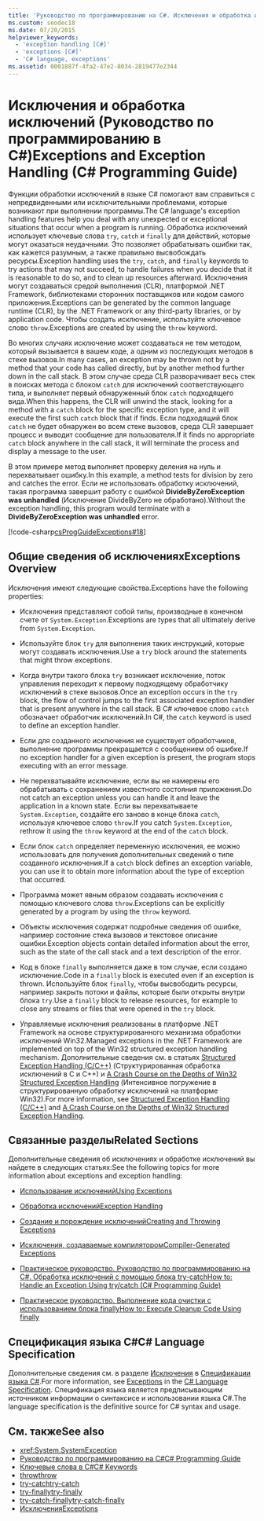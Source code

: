 ```yaml
---
title: 'Руководство по программированию на C#. Исключения и обработка исключений'
ms.custom: seodec18
ms.date: 07/20/2015
helpviewer_keywords:
  - 'exception handling [C#]'
  - 'exceptions [C#]'
  - 'C# language, exceptions'
ms.assetid: 0001887f-4fa2-47e2-8034-2819477e2344
---
```

# <a name="exceptions-and-exception-handling-c-programming-guide"></a><span data-ttu-id="8373a-102">Исключения и обработка исключений (Руководство по программированию в C#)</span><span class="sxs-lookup"><span data-stu-id="8373a-102">Exceptions and Exception Handling (C# Programming Guide)</span></span>
<span data-ttu-id="8373a-103">Функции обработки исключений в языке C# помогают вам справиться с непредвиденными или исключительными проблемами, которые возникают при выполнении программы.</span><span class="sxs-lookup"><span data-stu-id="8373a-103">The C# language's exception handling features help you deal with any unexpected or exceptional situations that occur when a program is running.</span></span> <span data-ttu-id="8373a-104">Обработка исключений использует ключевые слова `try`, `catch` и `finally` для действий, которые могут оказаться неудачными. Это позволяет обрабатывать ошибки так, как кажется разумным, а также правильно высвобождать ресурсы.</span><span class="sxs-lookup"><span data-stu-id="8373a-104">Exception handling uses the `try`, `catch`, and `finally` keywords to try actions that may not succeed, to handle failures when you decide that it is reasonable to do so, and to clean up resources afterward.</span></span> <span data-ttu-id="8373a-105">Исключения могут создаваться средой выполнения (CLR), платформой .NET Framework, библиотеками сторонних поставщиков или кодом самого приложения.</span><span class="sxs-lookup"><span data-stu-id="8373a-105">Exceptions can be generated by the common language runtime (CLR), by the .NET Framework or any third-party libraries, or by application code.</span></span> <span data-ttu-id="8373a-106">Чтобы создать исключение, используйте ключевое слово `throw`.</span><span class="sxs-lookup"><span data-stu-id="8373a-106">Exceptions are created by using the `throw` keyword.</span></span>  
  
 <span data-ttu-id="8373a-107">Во многих случаях исключение может создаваться не тем методом, который вызывается в вашем коде, а одним из последующих методов в стеке вызовов.</span><span class="sxs-lookup"><span data-stu-id="8373a-107">In many cases, an exception may be thrown not by a method that your code has called directly, but by another method further down in the call stack.</span></span> <span data-ttu-id="8373a-108">В этом случае среда CLR разворачивает весь стек в поисках метода с блоком `catch` для исключений соответствующего типа, и выполняет первый обнаруженный блок `catch` подходящего вида.</span><span class="sxs-lookup"><span data-stu-id="8373a-108">When this happens, the CLR will unwind the stack, looking for a method with a `catch` block for the specific exception type, and it will execute the first such `catch` block that if finds.</span></span> <span data-ttu-id="8373a-109">Если подходящий блок `catch` не будет обнаружен во всем стеке вызовов, среда CLR завершает процесс и выводит сообщение для пользователя.</span><span class="sxs-lookup"><span data-stu-id="8373a-109">If it finds no appropriate `catch` block anywhere in the call stack, it will terminate the process and display a message to the user.</span></span>  
  
 <span data-ttu-id="8373a-110">В этом примере метод выполняет проверку деления на нуль и перехватывает ошибку.</span><span class="sxs-lookup"><span data-stu-id="8373a-110">In this example, a method tests for division by zero and catches the error.</span></span> <span data-ttu-id="8373a-111">Если не использовать обработку исключений, такая программа завершит работу с ошибкой **DivideByZeroException was unhandled** (Исключение DivideByZero не обработано).</span><span class="sxs-lookup"><span data-stu-id="8373a-111">Without the exception handling, this program would terminate with a **DivideByZeroException was unhandled** error.</span></span>  
  
 [!code-csharp[csProgGuideExceptions#18](~/samples/snippets/csharp/VS_Snippets_VBCSharp/csProgGuideExceptions/CS/Exceptions.cs#18)]  
  
## <a name="exceptions-overview"></a><span data-ttu-id="8373a-112">Общие сведения об исключениях</span><span class="sxs-lookup"><span data-stu-id="8373a-112">Exceptions Overview</span></span>  
 <span data-ttu-id="8373a-113">Исключения имеют следующие свойства.</span><span class="sxs-lookup"><span data-stu-id="8373a-113">Exceptions have the following properties:</span></span>  
  
-   <span data-ttu-id="8373a-114">Исключения представляют собой типы, производные в конечном счете от `System.Exception`.</span><span class="sxs-lookup"><span data-stu-id="8373a-114">Exceptions are types that all ultimately derive from `System.Exception`.</span></span>  
  
-   <span data-ttu-id="8373a-115">Используйте блок `try` для выполнения таких инструкций, которые могут создавать исключения.</span><span class="sxs-lookup"><span data-stu-id="8373a-115">Use a `try` block around the statements that might throw exceptions.</span></span>  
  
-   <span data-ttu-id="8373a-116">Когда внутри такого блока `try` возникает исключение, поток управления переходит к первому подходящему обработчику исключений в стеке вызовов.</span><span class="sxs-lookup"><span data-stu-id="8373a-116">Once an exception occurs in the `try` block, the flow of control jumps to the first associated exception handler that is present anywhere in the call stack.</span></span> <span data-ttu-id="8373a-117">В C# ключевое слово `catch` обозначает обработчик исключений.</span><span class="sxs-lookup"><span data-stu-id="8373a-117">In C#, the `catch` keyword is used to define an exception handler.</span></span>  
  
-   <span data-ttu-id="8373a-118">Если для созданного исключения не существует обработчиков, выполнение программы прекращается с сообщением об ошибке.</span><span class="sxs-lookup"><span data-stu-id="8373a-118">If no exception handler for a given exception is present, the program stops executing with an error message.</span></span>  
  
-   <span data-ttu-id="8373a-119">Не перехватывайте исключение, если вы не намерены его обрабатывать с сохранением известного состояния приложения.</span><span class="sxs-lookup"><span data-stu-id="8373a-119">Do not catch an exception unless you can handle it and leave the application in a known state.</span></span> <span data-ttu-id="8373a-120">Если вы перехватываете `System.Exception`, создайте его заново в конце блока `catch`, используя ключевое слово `throw`.</span><span class="sxs-lookup"><span data-stu-id="8373a-120">If you catch `System.Exception`, rethrow it using the `throw` keyword at the end of the `catch` block.</span></span>  
  
-   <span data-ttu-id="8373a-121">Если блок `catch` определяет переменную исключения, ее можно использовать для получения дополнительных сведений о типе созданного исключения.</span><span class="sxs-lookup"><span data-stu-id="8373a-121">If a `catch` block defines an exception variable, you can use it to obtain more information about the type of exception that occurred.</span></span>  
  
-   <span data-ttu-id="8373a-122">Программа может явным образом создавать исключения с помощью ключевого слова `throw`.</span><span class="sxs-lookup"><span data-stu-id="8373a-122">Exceptions can be explicitly generated by a program by using the `throw` keyword.</span></span>  
  
-   <span data-ttu-id="8373a-123">Объекты исключения содержат подробные сведения об ошибке, например состояние стека вызовов и текстовое описание ошибки.</span><span class="sxs-lookup"><span data-stu-id="8373a-123">Exception objects contain detailed information about the error, such as the state of the call stack and a text description of the error.</span></span>  
  
-   <span data-ttu-id="8373a-124">Код в блоке `finally` выполняется даже в том случае, если создано исключение.</span><span class="sxs-lookup"><span data-stu-id="8373a-124">Code in a `finally` block is executed even if an exception is thrown.</span></span> <span data-ttu-id="8373a-125">Используйте блок `finally`, чтобы высвободить ресурсы, например закрыть потоки и файлы, которые были открыты внутри блока `try`.</span><span class="sxs-lookup"><span data-stu-id="8373a-125">Use a `finally` block to release resources, for example to close any streams or files that were opened in the `try` block.</span></span>  
  
-   <span data-ttu-id="8373a-126">Управляемые исключения реализованы в платформе .NET Framework на основе структурированного механизма обработки исключений Win32.</span><span class="sxs-lookup"><span data-stu-id="8373a-126">Managed exceptions in the .NET Framework are implemented on top of the Win32 structured exception handling mechanism.</span></span> <span data-ttu-id="8373a-127">Дополнительные сведения см. в статьях [Structured Exception Handling (C/C++)](/cpp/cpp/structured-exception-handling-c-cpp) (Структурированная обработка исключений в C и C++) и [A Crash Course on the Depths of Win32 Structured Exception Handling](https://bytepointer.com/resources/pietrek_crash_course_depths_of_win32_seh.htm) (Интенсивное погружение в структурированную обработку исключений на платформе Win32).</span><span class="sxs-lookup"><span data-stu-id="8373a-127">For more information, see [Structured Exception Handling (C/C++)](/cpp/cpp/structured-exception-handling-c-cpp) and [A Crash Course on the Depths of Win32 Structured Exception Handling](https://bytepointer.com/resources/pietrek_crash_course_depths_of_win32_seh.htm).</span></span>  
  
## <a name="related-sections"></a><span data-ttu-id="8373a-128">Связанные разделы</span><span class="sxs-lookup"><span data-stu-id="8373a-128">Related Sections</span></span>  
 <span data-ttu-id="8373a-129">Дополнительные сведения об исключениях и обработке исключений вы найдете в следующих статьях:</span><span class="sxs-lookup"><span data-stu-id="8373a-129">See the following topics for more information about exceptions and exception handling:</span></span>  
  
-   [<span data-ttu-id="8373a-130">Использование исключений</span><span class="sxs-lookup"><span data-stu-id="8373a-130">Using Exceptions</span></span>](../../../csharp/programming-guide/exceptions/using-exceptions.md)  
  
-   [<span data-ttu-id="8373a-131">Обработка исключений</span><span class="sxs-lookup"><span data-stu-id="8373a-131">Exception Handling</span></span>](../../../csharp/programming-guide/exceptions/exception-handling.md)  
  
-   [<span data-ttu-id="8373a-132">Создание и порождение исключений</span><span class="sxs-lookup"><span data-stu-id="8373a-132">Creating and Throwing Exceptions</span></span>](../../../csharp/programming-guide/exceptions/creating-and-throwing-exceptions.md)  
  
-   [<span data-ttu-id="8373a-133">Исключения, создаваемые компилятором</span><span class="sxs-lookup"><span data-stu-id="8373a-133">Compiler-Generated Exceptions</span></span>](../../../csharp/programming-guide/exceptions/compiler-generated-exceptions.md)  
  
-   [<span data-ttu-id="8373a-134">Практическое руководство. Руководство по программированию на C#. Обработка исключений с помощью блока try-catch</span><span class="sxs-lookup"><span data-stu-id="8373a-134">How to: Handle an Exception Using try/catch (C# Programming Guide)</span></span>](../../../csharp/programming-guide/exceptions/how-to-handle-an-exception-using-try-catch.md)  
  
-   [<span data-ttu-id="8373a-135">Практическое руководство. Выполнение кода очистки с использованием блока finally</span><span class="sxs-lookup"><span data-stu-id="8373a-135">How to: Execute Cleanup Code Using finally</span></span>](../../../csharp/programming-guide/exceptions/how-to-execute-cleanup-code-using-finally.md)  
  
## <a name="c-language-specification"></a><span data-ttu-id="8373a-136">Спецификация языка C#</span><span class="sxs-lookup"><span data-stu-id="8373a-136">C# Language Specification</span></span>  

<span data-ttu-id="8373a-137">Дополнительные сведения см. в разделе [Исключения](~/_csharplang/spec/exceptions.md) в [Спецификации языка C#](../../language-reference/language-specification/index.md).</span><span class="sxs-lookup"><span data-stu-id="8373a-137">For more information, see [Exceptions](~/_csharplang/spec/exceptions.md) in the [C# Language Specification](../../language-reference/language-specification/index.md).</span></span> <span data-ttu-id="8373a-138">Спецификация языка является предписывающим источником информации о синтаксисе и использовании языка C#.</span><span class="sxs-lookup"><span data-stu-id="8373a-138">The language specification is the definitive source for C# syntax and usage.</span></span>
  
## <a name="see-also"></a><span data-ttu-id="8373a-139">См. также</span><span class="sxs-lookup"><span data-stu-id="8373a-139">See also</span></span>

- <xref:System.SystemException>
- [<span data-ttu-id="8373a-140">Руководство по программированию на C#</span><span class="sxs-lookup"><span data-stu-id="8373a-140">C# Programming Guide</span></span>](../../../csharp/programming-guide/index.md)
- [<span data-ttu-id="8373a-141">Ключевые слова в C#</span><span class="sxs-lookup"><span data-stu-id="8373a-141">C# Keywords</span></span>](../../../csharp/language-reference/keywords/index.md)
- [<span data-ttu-id="8373a-142">throw</span><span class="sxs-lookup"><span data-stu-id="8373a-142">throw</span></span>](../../../csharp/language-reference/keywords/throw.md)
- [<span data-ttu-id="8373a-143">try-catch</span><span class="sxs-lookup"><span data-stu-id="8373a-143">try-catch</span></span>](../../../csharp/language-reference/keywords/try-catch.md)
- [<span data-ttu-id="8373a-144">try-finally</span><span class="sxs-lookup"><span data-stu-id="8373a-144">try-finally</span></span>](../../../csharp/language-reference/keywords/try-finally.md)
- [<span data-ttu-id="8373a-145">try-catch-finally</span><span class="sxs-lookup"><span data-stu-id="8373a-145">try-catch-finally</span></span>](../../../csharp/language-reference/keywords/try-catch-finally.md)
- [<span data-ttu-id="8373a-146">Исключения</span><span class="sxs-lookup"><span data-stu-id="8373a-146">Exceptions</span></span>](../../../standard/exceptions/index.md)
